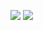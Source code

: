 ![](https://www.hackthebox.eu/badge/90174)
![](https://steins-gate-visitor-count.greenhandatsjtu.repl.co/1ybs3c)
<!---
1ybs3c/1ybs3c is a ✨ special ✨ repository because its `README.md` (this file) appears on your GitHub profile.
You can click the Preview link to take a look at your changes.
--->
